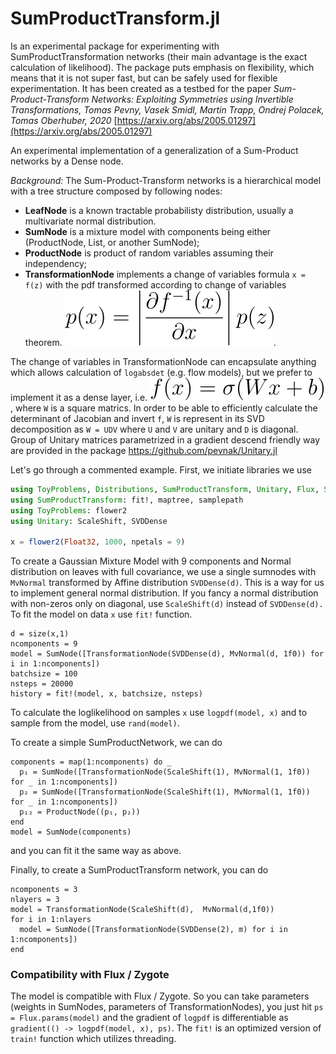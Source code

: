 # SumProductTransform.jl

Is an experimental package for experimenting with SumProductTransformation networks (their main advantage is the exact calculation of likelihood). The package puts emphasis on flexibility, which means that it is not super fast, but can be safely used for flexible experimentation. It has been created as a testbed for the paper *Sum-Product-Transform Networks: Exploiting Symmetries using Invertible Transformations, Tomas Pevny, Vasek Smidl, Martin Trapp, Ondrej Polacek, Tomas Oberhuber, 2020* [https://arxiv.org/abs/2005.01297](https://arxiv.org/abs/2005.01297)

An experimental implementation of a generalization of a Sum-Product networks by a Dense node.

*Background:* The Sum-Product-Transform networks is a hierarchical model with a tree structure composed by following nodes: 
* **LeafNode** is a known tractable probabilisty distribution, usually a multivariate normal distribution.
* **SumNode** is a mixture model with components being either (ProductNode, List, or another SumNode);
* **ProductNode** is product of random variables assuming their independency;
* **TransformationNode** implements a change of variables formula `x = f(z)` with the pdf transformed according to change of variables theorem. ![p(x) = \left|\frac{\partial f^{-1}(x)}{\partial x}\right| p(z)](/docs/change.svg).

The change of variables in TransformationNode can encapsulate anything which allows calculation of `logabsdet` (e.g. flow models), but we prefer to implement it as a dense layer, i.e. ![f(x) = \sigma(W*x + b)](/docs/dense.svg), where `W` is a square matrics. In order to be able to efficiently calculate the determinant of Jacobian and invert `f`, `W` is represent in its SVD decomposition as `W = UDV` where `U` and `V` are unitary and `D` is diagonal. Group of Unitary matrices parametrized in a gradient descend friendly way are provided in the package https://github.com/pevnak/Unitary.jl


Let's go through a commented example. First, we initiate libraries we use

```julia
using ToyProblems, Distributions, SumProductTransform, Unitary, Flux, Setfield
using SumProductTransform: fit!, maptree, samplepath
using ToyProblems: flower2
using Unitary: ScaleShift, SVDDense

x = flower2(Float32, 1000, npetals = 9)
```

To create a Gaussian Mixture Model with 9 components and Normal distribution on leaves with full covariance, we use a single sumnodes with `MvNormal` transformed by Affine distribution `SVDDense(d)`. This is a way for us to implement general normal distribution. If you fancy a normal distribution with non-zeros only on diagonal, use `ScaleShift(d)` instead of `SVDDense(d).` To fit the model on data `x` use `fit!` function. 

```
d = size(x,1)
ncomponents = 9
model = SumNode([TransformationNode(SVDDense(d), MvNormal(d, 1f0)) for i in 1:ncomponents])
batchsize = 100
nsteps = 20000
history = fit!(model, x, batchsize, nsteps)
```

To calculate the loglikelihood on samples `x` use `logpdf(model, x)` and to sample from the model, use `rand(model)`.

To create a simple SumProductNetwork, we can do

```
components = map(1:ncomponents) do _
  p₁ = SumNode([TransformationNode(ScaleShift(1), MvNormal(1, 1f0)) for _ in 1:ncomponents])
  p₂ = SumNode([TransformationNode(ScaleShift(1), MvNormal(1, 1f0)) for _ in 1:ncomponents])
  p₁₂ = ProductNode((p₁, p₂))
end
model = SumNode(components)
```
and you can fit it the same way as above.

Finally, to create a SumProductTransform network, you can do

```
ncomponents = 3
nlayers = 3
model = TransformationNode(ScaleShift(d),  MvNormal(d,1f0))
for i in 1:nlayers
  model = SumNode([TransformationNode(SVDDense(2), m) for i in 1:ncomponents])
end
```


### Compatibility with Flux / Zygote
The model is compatible with Flux / Zygote. So you can take parameters (weights in SumNodes, parameters of TransformationNodes), you just hit `ps = Flux.params(model)` and the gradient of `logpdf` is differentiable as `gradient(() -> logpdf(model, x), ps)`. The `fit!` is an optimized version of `train!` function which utilizes threading. 
